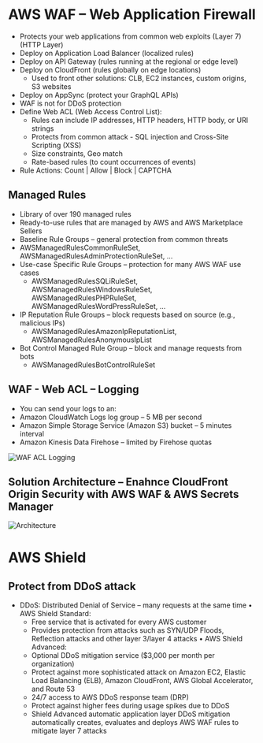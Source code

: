 # AWS WAF – Web Application Firewall

- Protects your web applications from common web exploits (Layer 7) (HTTP Layer)
- Deploy on Application Load Balancer (localized rules)
- Deploy on API Gateway (rules running at the regional or edge level)
- Deploy on CloudFront (rules globally on edge locations)
  - Used to front other solutions: CLB, EC2 instances, custom origins, S3 websites
- Deploy on AppSync (protect your GraphQL APIs)
- WAF is not for DDoS protection
- Define Web ACL (Web Access Control List):
  - Rules can include IP addresses, HTTP headers, HTTP body, or URI strings
  - Protects from common attack - SQL injection and Cross-Site Scripting (XSS)
  - Size constraints, Geo match
  - Rate-based rules (to count occurrences of events)
- Rule Actions: Count | Allow | Block | CAPTCHA

## Managed Rules

- Library of over 190 managed rules
- Ready-to-use rules that are managed by AWS and AWS Marketplace Sellers
- Baseline Rule Groups – general protection from common threats
- AWSManagedRulesCommonRuleSet, AWSManagedRulesAdminProtectionRuleSet, …
- Use-case Specific Rule Groups – protection for many AWS WAF use cases
  - AWSManagedRulesSQLiRuleSet, AWSManagedRulesWindowsRuleSet,
    AWSManagedRulesPHPRuleSet, AWSManagedRulesWordPressRuleSet, …
- IP Reputation Rule Groups – block requests based on source (e.g., malicious IPs)
  - AWSManagedRulesAmazonIpReputationList, AWSManagedRulesAnonymousIpList
- Bot Control Managed Rule Group – block and manage requests from bots
  - AWSManagedRulesBotControlRuleSet

## WAF - Web ACL – Logging

- You can send your logs to an:
- Amazon CloudWatch Logs log group – 5 MB per second
- Amazon Simple Storage Service (Amazon S3) bucket – 5 minutes interval
- Amazon Kinesis Data Firehose – limited by Firehose quotas

![WAF ACL Logging](./waf_acl_logging.png)

## Solution Architecture – Enahnce CloudFront Origin Security with AWS WAF & AWS Secrets Manager

![Architecture](./solution_architecture_cf_waf_secrets_manager.png)

# AWS Shield

## Protect from DDoS attack

- DDoS: Distributed Denial of Service – many requests at the same time
• AWS Shield Standard:
  -  Free service that is activated for every AWS customer
  - Provides protection from attacks such as SYN/UDP Floods, Reflection attacks and other layer 3/layer 4 attacks
• AWS Shield Advanced:
  - Optional DDoS mitigation service ($3,000 per month per organization)
  - Protect against more sophisticated attack on Amazon EC2, Elastic Load Balancing (ELB), Amazon CloudFront, AWS Global Accelerator, and Route 53
  - 24/7 access to AWS DDoS response team (DRP)
  - Protect against higher fees during usage spikes due to DDoS
  - Shield Advanced automatic application layer DDoS mitigation automatically creates, evaluates and deploys AWS WAF rules to mitigate layer 7 attacks